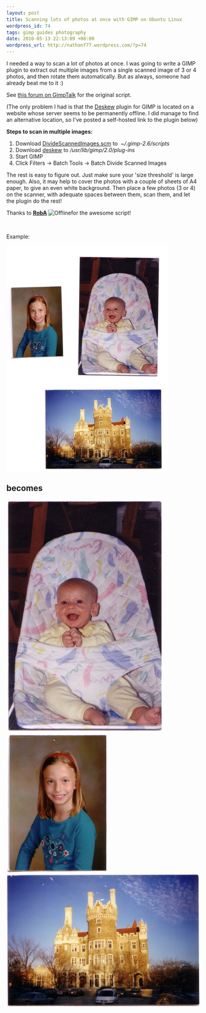 ```yaml
---
layout: post
title: Scanning lots of photos at once with GIMP on Ubuntu Linux
wordpress_id: 74
tags: gimp guides photography
date: 2010-05-13 22:13:09 +08:00
wordpress_url: http://nathanf77.wordpress.com/?p=74
---
```

I needed a way to scan a lot of photos at once. I was going to write a GIMP plugin to extract out multiple images from a single scanned image of 3 or 4 photos, and then rotate them automatically. But as always, someone had already beat me to it :)

See <a href="http://www.gimptalk.com/forum/divide-or-crop-multiple-images-from-single-scan-t36438s0.html">this forum on GimpTalk</a> for the original script.

(The only problem I had is that the <a href="http://registry.gimp.org/node/2958">Deskew</a> plugin for GIMP is located on a website whose server seems to be permanently offline. I did manage to find an alternative location, so I've posted a self-hosted link to the plugin below)

<strong>Steps to scan in multiple images:</strong>
<ol>
	<li>Download <a href="http://ffaat.pointclark.net/incoming/scripts/DivideScannedImages.scm">DivideScannedImages.scm</a> to  <em>~/.gimp-2.6/scripts</em></li>
	<li>Download <a href="https://docs.google.com/uc?id=0B_kEFWyVsTF-NTc1Mzg3NWEtMzRhYS00ZGRiLWE0ZDMtYTE4NWYwMmRlZGI0&amp;export=download&amp;hl=en">deskew</a> to<em> /usr/lib/gimp/2.0/plug-ins</em></li>
	<li>Start GIMP</li>
	<li>Click Filters -&gt; Batch Tools -&gt; Batch Divide Scanned Images</li>
</ol>
The rest is easy to figure out. Just make sure your 'size threshold' is large enough. Also, it may help to cover the photos with a couple of sheets of A4 paper, to give an even white background. Then place a few photos (3 or 4) on the scanner, with adequate spaces between them, scan them, and let the plugin do the rest!

Thanks to <strong> <a href="http://www.gimptalk.com/forum/memberlist.php?mode=viewprofile&amp;u=10783">RobA</a> </strong> <img title="Offline" src="http://www.gimptalk.com/forum/styles/GimpTalkPro/imageset/en/icon_user_offline.gif" alt="Offline" />for the awesome script!

&nbsp;

Example:

<img src="/images/posts/2010/05/scan1-resized-post.jpg" />

<h2>becomes</h2>

<div class="gallery">
    <img class="lightbox thumb" src="/images/posts/2010/05/scan1-a.jpg" />
    <img class="lightbox thumb" src="/images/posts/2010/05/scan1-b.jpg" />
    <img class="lightbox thumb" src="/images/posts/2010/05/scan1-c.jpg" />
</div>

